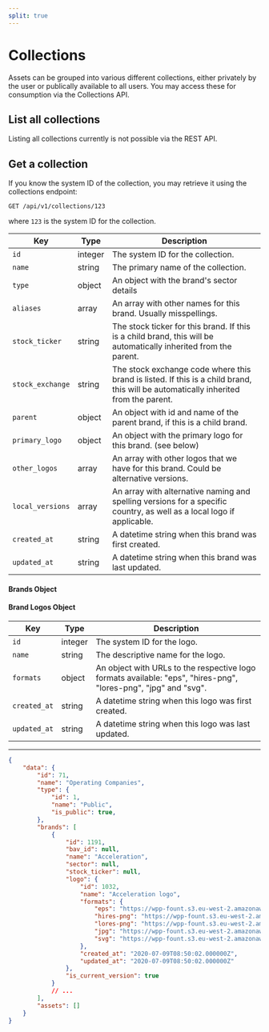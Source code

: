 ```yaml
---
split: true
---
```


# Collections

Assets can be grouped into various different collections, either privately by the user or publically available to all
users. You may access these for consumption via the Collections API.

## List all collections

Listing all collections currently is not possible via the REST API.

## Get a collection

If you know the system ID of the collection, you may retrieve it using the collections endpoint:

```http request
GET /api/v1/collections/123
```

where `123` is the system ID for the collection.

| Key | Type | Description |
| --- | ---- | ----------- |
| `id` | integer | The system ID for the collection. |
| `name` | string | The primary name of the collection. |
| `type` | object | An object with the brand's sector details |
| `aliases` | array | An array with other names for this brand. Usually misspellings. |
| `stock_ticker` | string | The stock ticker for this brand. If this is a child brand, this will be automatically inherited from the parent. |
| `stock_exchange` | string | The stock exchange code where this brand is listed. If this is a child brand, this will be automatically inherited from the parent. |
| `parent` | object | An object with id and name of the parent brand, if this is a child brand. |
| `primary_logo` | object | An object with the primary logo for this brand. (see below) |
| `other_logos` | array | An array with other logos that we have for this brand. Could be alternative versions. |
| `local_versions` | array | An array with alternative naming and spelling versions for a specific country, as well as a local logo if applicable. |
| `created_at` | string | A datetime string when this brand was first created. |
| `updated_at` | string | A datetime string when this brand was last updated. |

#### Brands Object

#### Brand Logos Object

| Key | Type | Description |
| --- | ---- | ----------- |
| `id` | integer | The system ID for the logo. |
| `name` | string | The descriptive name for the logo. |
| `formats` | object | An object with URLs to the respective logo formats available: "eps", "hires-png", "lores-png", "jpg" and "svg". |
| `created_at` | string | A datetime string when this logo was first created. |
| `updated_at` | string | A datetime string when this logo was last updated. |

---

```json
{
    "data": {
        "id": 71,
        "name": "Operating Companies",
        "type": {
            "id": 1,
            "name": "Public",
            "is_public": true,
        },
        "brands": [
            {
                "id": 1191,
                "bav_id": null,
                "name": "Acceleration",
                "sector": null,
                "stock_ticker": null,
                "logo": {
                    "id": 1032,
                    "name": "Acceleration logo",
                    "formats": {
                        "eps": "https://wpp-fount.s3.eu-west-2.amazonaws.com/logos/eps/acceleration-logo-9-july-2020.eps",
                        "hires-png": "https://wpp-fount.s3.eu-west-2.amazonaws.com/logos/hires-png/acceleration-logo-9-july-2020.png",
                        "lores-png": "https://wpp-fount.s3.eu-west-2.amazonaws.com/logos/lores-png/acceleration-logo-9-july-2020.png",
                        "jpg": "https://wpp-fount.s3.eu-west-2.amazonaws.com/logos/jpg/acceleration-logo-9-july-2020.jpg",
                        "svg": "https://wpp-fount.s3.eu-west-2.amazonaws.com/logos/svg/acceleration-logo-9-july-2020.svg"
                    },
                    "created_at": "2020-07-09T08:50:02.000000Z",
                    "updated_at": "2020-07-09T08:50:02.000000Z"
                },
                "is_current_version": true
            }
            // ...
        ],
        "assets": []
    }
}
```
